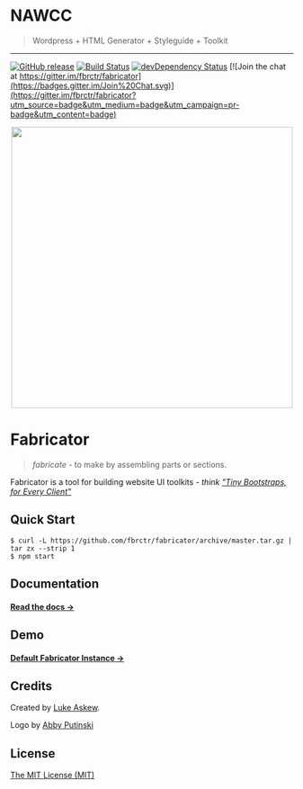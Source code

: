 # NAWCC 

> Wordpress + HTML Generator + Styleguide + Toolkit


------



[![GitHub release](https://img.shields.io/github/release/fbrctr/fabricator.svg)]()
[![Build Status](https://travis-ci.org/fbrctr/fabricator.svg)](https://travis-ci.org/fbrctr/fabricator)
[![devDependency Status](https://david-dm.org/fbrctr/fabricator/dev-status.svg)](https://david-dm.org/fbrctr/fabricator#info=devDependencies)
[![Join the chat at https://gitter.im/fbrctr/fabricator](https://badges.gitter.im/Join%20Chat.svg)](https://gitter.im/fbrctr/fabricator?utm_source=badge&utm_medium=badge&utm_campaign=pr-badge&utm_content=badge)

<p align="center">
  <img src="http://fbrctr.github.io/assets/toolkit/images/logo.svg" width="500">
</p>

# Fabricator

> _fabricate_ - to make by assembling parts or sections.

Fabricator is a tool for building website UI toolkits - _think ["Tiny Bootstraps, for Every Client"](http://daverupert.com/2013/04/responsive-deliverables/#tiny-bootstraps-for-every-client)_

## Quick Start

```shell
$ curl -L https://github.com/fbrctr/fabricator/archive/master.tar.gz | tar zx --strip 1
$ npm start
```

## Documentation

#### [Read the docs →](http://fbrctr.github.io/docs)

## Demo

#### [Default Fabricator Instance →](http://fbrctr.github.io/demo)

## Credits

Created by [Luke Askew](http://twitter.com/lukeaskew).

Logo by [Abby Putinski](https://abbyputinski.com/)

## License

[The MIT License (MIT)](http://opensource.org/licenses/mit-license.php)
